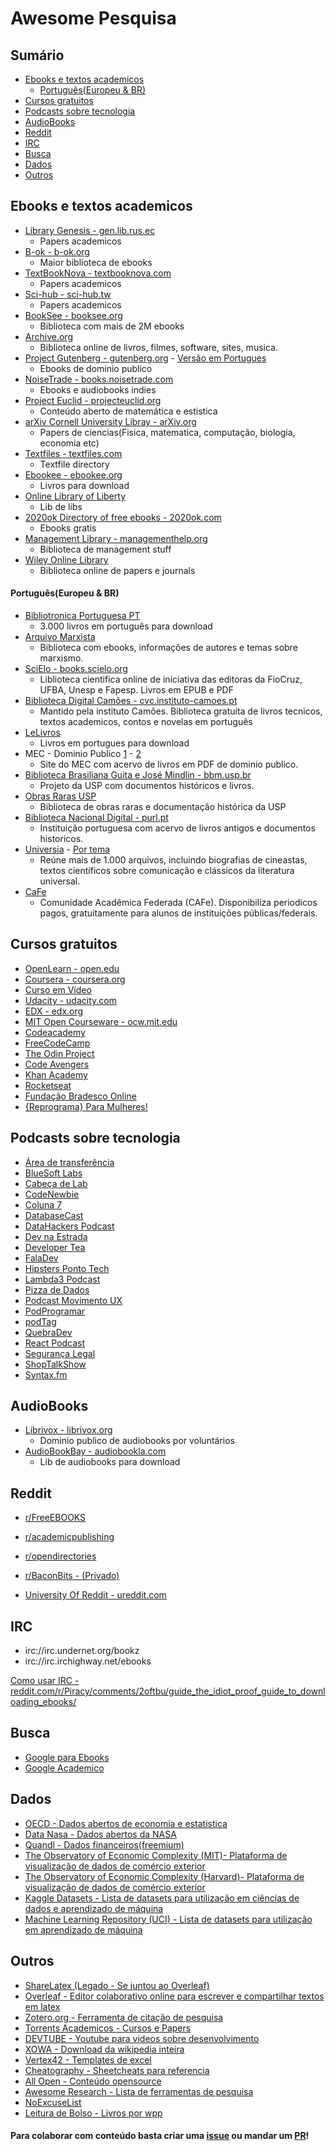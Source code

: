 # Awesome Pesquisa

## Sumário

- [Ebooks e textos academicos](#ebooks-e-textos-academicos)
  - [Português(Europeu & BR)](#portuguêseuropeu--br)
- [Cursos gratuitos](#cursos-gratuitos)
- [Podcasts sobre tecnologia](#podcasts-sobre-tecnologia)
- [AudioBooks](#audiobooks)
- [Reddit](#reddit)
- [IRC](#irc)
- [Busca](#busca)
- [Dados](#dados)
- [Outros](#outros)

## Ebooks e textos academicos

- [Library Genesis - gen.lib.rus.ec](http://gen.lib.rus.ec)
  - Papers academicos
- [B-ok - b-ok.org](http://b-ok.org/)
  - Maior biblioteca de ebooks
- [TextBookNova - textbooknova.com](http://textbooknova.com)
  - Papers academicos
- [Sci-hub - sci-hub.tw](http://sci-hub.tw/)
  - Papers academicos
- [BookSee - booksee.org](http://en.booksee.org/)
  - Biblioteca com mais de 2M ebooks
- [Archive.org](https://archive.org/)
  - Biblioteca online de livros, filmes, software, sites, musica.
- [Project Gutenberg - gutenberg.org](http://www.gutenberg.org/) - [Versão em Portugues](http://www.gutenberg.org/browse/languages/pt)
  - Ebooks de dominio publico
- [NoiseTrade - books.noisetrade.com](https://books.noisetrade.com/)
  - Ebooks e audiobooks indies
- [Project Euclid - projecteuclid.org](https://www.projecteuclid.org/)
  - Conteúdo aberto de matemática e estistica
- [arXiv Cornell University Libray - arXiv.org](https://arxiv.org/)
  - Papers de ciencias(Fisica, matematica, computação, biologia, economia etc)
- [Textfiles - textfiles.com](http://textfiles.com/directory.html)
  - Textfile directory
- [Ebookee - ebookee.org](http://ebookee.org)
  - Livros para download
- [Online Library of Liberty](http://oll.libertyfund.org/)
  - Lib de libs
- [2020ok Directory of free ebooks - 2020ok.com](http://2020ok.com/)
  - Ebooks gratis
- [Management Library - managementhelp.org](https://managementhelp.org/)
  - Biblioteca de management stuff
- [Wiley Online Library](https://onlinelibrary.wiley.com/)
  - Biblioteca online de papers e journals

#### Português(Europeu & BR)

- [Bibliotronica Portuguesa PT](https://bibliotronicaportuguesa.pt/)
  - 3.000 livros em português para download
- [Arquivo Marxista](https://www.marxists.org/portugues/)
  - Biblioteca com ebooks, informações de autores e temas sobre marxismo.
- [SciElo - books.scielo.org](http://books.scielo.org/)
  - Liblioteca cientifica online de iniciativa das editoras da FioCruz, UFBA, Unesp e Fapesp. Livros em EPUB e PDF
- [Biblioteca Digital Camões - cvc.instituto-camoes.pt](cvc.instituto-camoes.pt)
  - Mantido pela instituto Camões. Biblioteca gratuíta de livros tecnicos, textos academicos, contos e novelas em português
- [LeLivros](http://lelivros.love/)
  - Livros em portugues para download
- MEC - Dominio Publico [1](http://portal.mec.gov.br/dominio-publico) - [2](http://www.dominiopublico.gov.br/pesquisa/PesquisaObraForm.jsp)
  - Site do MEC com acervo de livros em PDF de dominio publico.
- [Biblioteca Brasiliana Guita e José Mindlin - bbm.usp.br](https://www.bbm.usp.br/)
  - Projeto da USP com documentos históricos e livros.
- [Obras Raras USP](http://www.obrasraras.usp.br/)
  - Biblioteca de obras raras e documentação histórica da USP
- [Biblioteca Nacional Digital - purl.pt](http://purl.pt/index/geral/PT/index.html)
  - Instituição portuguesa com acervo de livros antigos e documentos historicos.
- [Universia](http://noticias.universia.com.br/tag/livros-gr%C3%A1tis/) - [Por tema](https://catracalivre.com.br/criatividade/baixe-mais-de-100-livros-academicos/)
  - Reúne mais de 1.000 arquivos, incluindo biografias de cineastas, textos científicos sobre comunicação e clássicos da literatura universal.
- [CaFe](https://www-periodicos-capes-gov-br.ezl.periodicos.capes.gov.br/index.php/acesso-cafe.html)
  - Comunidade Acadêmica Federada (CAFe). Disponibiliza periodicos pagos, gratuitamente para alunos de instituições públicas/federais.
## Cursos gratuitos

- [OpenLearn - open.edu](http://www.open.edu/openlearn/free-courses/full-catalogue)
- [Coursera - coursera.org](https://www.coursera.org/?authMode=signup)
- [Curso em Vídeo](https://www.cursoemvideo.com/cursos/)
- [Udacity - udacity.com](https://br.udacity.com/courses/all)
- [EDX - edx.org](https://www.edx.org/)
- [MIT Open Courseware - ocw.mit.edu](https://ocw.mit.edu/courses/)
- [Codeacademy](https://www.codecademy.com/)
- [FreeCodeCamp](https://www.freecodecamp.org/)
- [The Odin Project](https://www.theodinproject.com/home)
- [Code Avengers](https://www.codeavengers.com/)
- [Khan Academy](https://www.khanacademy.org/)
- [Rocketseat](https://rocketseat.com.br/)
- [Fundação Bradesco Online](https://www.ev.org.br/)
- [{Reprograma} Para Mulheres!](https://reprograma.com.br/)
## Podcasts sobre tecnologia

- [Área de transferência](https://areadetransferencia.com.br/)
- [BlueSoft Labs](http://labs.bluesoft.com.br/category/podcast/)
- [Cabeça de Lab](http://www.cabecadelab.com.br)
- [CodeNewbie](https://www.codenewbie.org/)
- [Coluna 7](http://colaboradados.com.br/podcast.html)
- [DatabaseCast](http://databasecast.com.br)
- [DataHackers Podcast](https://datahackers.com.br/podcast/)
- [Dev na Estrada](https://devnaestrada.com.br/)
- [Developer Tea](https://developertea.simplecast.fm/)
- [FalaDev](https://anchor.fm/faladev)
- [Hipsters Ponto Tech](https://hipsters.tech/)
- [Lambda3 Podcast](https://www.lambda3.com.br/lambda3-podcast/)
- [Pizza de Dados](https://pizzadedados.com/)
- [Podcast Movimento UX](http://movimentoux.com/)
- [PodProgramar](https://podprogramar.com.br)
- [podTag](https://podtag.com.br/)
- [QuebraDev](https://quebradev.com.br/)
- [React Podcast](https://reactpodcast.simplecast.fm/)
- [Segurança Legal](https://www.segurancalegal.com)
- [ShopTalkShow](https://shoptalkshow.com/)
- [Syntax.fm](https://syntax.fm/)

## AudioBooks

- [Librivox - librivox.org](https://librivox.org/)
  - Dominio publico de audiobooks por voluntários
- [AudioBookBay - audiobookla.com](http://audiobookla.com/)
  - Lib de audiobooks para download

## Reddit

- [r/FreeEBOOKS](https://www.reddit.com/r/FreeEBOOKS/)
- [r/academicpublishing](https://www.reddit.com/r/academicpublishing/)
- [r/opendirectories](https://www.reddit.com/r/opendirectories/)
- [r/BaconBits - (Privado)](https://www.reddit.com/r/BaconBits/)

- [University Of Reddit - ureddit.com](http://ureddit.com/)

## IRC

- irc://irc.undernet.org/bookz
- irc://irc.irchighway.net/ebooks

[Como usar IRC - reddit.com/r/Piracy/comments/2oftbu/guide_the_idiot_proof_guide_to_downloading_ebooks/](https://www.reddit.com/r/Piracy/comments/2oftbu/guide_the_idiot_proof_guide_to_downloading_ebooks/)

## Busca

- [Google para Ebooks](https://cse.google.com/cse/publicurl?cx=000661023013169144559:a1-kkiboeco)
- [Google Academico](https://scholar.google.com.br/)

## Dados

- [OECD - Dados abertos de economia e estatistica](https://data.oecd.org/)
- [Data Nasa - Dados abertos da NASA](https://data.nasa.gov/browse)
- [Quandl - Dados financeiros(freemium)](https://www.quandl.com/)
- [The Observatory of Economic Complexity (MIT)- Plataforma de visualização de dados de comércio exterior](https://oec.world/pt/)
- [The Observatory of Economic Complexity (Harvard)- Plataforma de visualização de dados de comércio exterior](http://atlas.cid.harvard.edu/)
- [Kaggle Datasets - Lista de datasets para utilização em ciências de dados e aprendizado de máquina](https://www.kaggle.com/datasets)
- [Machine Learning Repository (UCI) - Lista de datasets para utilização em aprendizado de máquina](http://archive.ics.uci.edu/ml/index.php)

## Outros

- [ShareLatex (Legado - Se juntou ao Overleaf)](https://www.sharelatex.com/)
- [Overleaf - Editor colaborativo online para escrever e compartilhar textos em latex](https://pt.overleaf.com/)
- [Zotero.org - Ferramenta de citação de pesquisa](https://www.zotero.org/)
- [Torrents Academicos - Cursos e Papers](http://academictorrents.com/)
- [DEVTUBE - Youtube para videos sobre desenvolvimento](https://dev.tube/)
- [XOWA - Download da wikipedia inteira](http://xowa.org/)
- [Vertex42 - Templates de excel](https://www.vertex42.com/)
- [Cheatography - Sheetcheats para referencia](https://www.cheatography.com/)
- [All Open - Conteúdo opensource](http://allopen.org/)
- [Awesome Research - Lista de ferramentas de pesquisa](https://github.com/emptymalei/awesome-research)
- [NoExcuseList](http://www.noexcuselist.com/)
- [Leitura de Bolso - Livros por wpp](http://leituradebolso.com/)

#### Para colaborar com conteúdo basta criar uma [issue](https://github.com/anabastos/awesome-pesquisa/issues) ou mandar um [PR](https://github.com/anabastos/awesome-pesquisa/pulls)!
